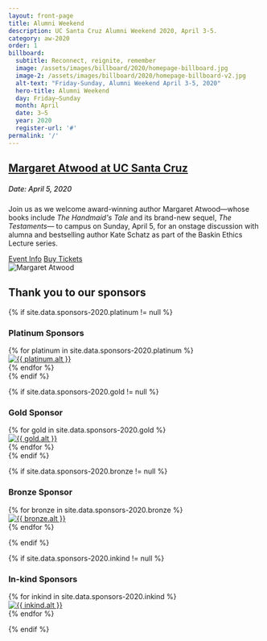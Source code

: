 ```yaml
---
layout: front-page
title: Alumni Weekend
description: UC Santa Cruz Alumni Weekend 2020, April 3-5.
category: aw-2020
order: 1
billboard:
  subtitle: Reconnect, reignite, remember
  image: /assets/images/billboard/2020/homepage-billboard.jpg
  image-2: /assets/images/billboard/2020/homepage-billboard-v2.jpg
  alt-text: "Friday-Sunday, Alumni Weekend April 3-5, 2020"
  hero-title: Alumni Weekend
  day: Friday–Sunday
  month: April
  date: 3–5
  year: 2020
  register-url: '#'
permalink: '/'
---
```


<section class="content-w-media left haltered blue">
  <div class="grid-container large">
    <div class="inner">
      <div class="content">
          <h2 class="underline"><a href="/atwood">Margaret Atwood at UC Santa Cruz</a></h2>
          <h5 style="font-weight: 500">Date: April 5, 2020</h5>
          <p>Join us as we welcome award-winning author Margaret Atwood—whose books include <em>The Handmaid's Tale</em> and its brand-new sequel, <em>The Testaments</em>— to campus on Sunday, April 5, for an onstage discussion with alumna and bestselling author Kate Schatz as part of the Baskin Ethics Lecture series.</p>
          <div class="content-foot-links">
            <a class="btn-link" href="/atwood">Event Info</a>
            <a class="button primary expanded" href="https://ucsctickets.universitytickets.com/w/event.aspx?id=1467">Buy Tickets</a>
          </div>
      </div>
      <div class="media">
          <img src="atwood/images/atwood-homepage.jpg" alt="Margaret Atwood">
      </div>
    </div>
  </div>
</section>


<section class="heading">
  <h2 class="underline">Thank you to our sponsors</h2>
</section>

{% if site.data.sponsors-2020.platinum != null %}
<section class="heading">
    <h3>Platinum Sponsors</h3>
</section>
<div class="grid-container large mt-25">
  <div class="grid-x grid-margin-x align-center">
    {% for platinum in site.data.sponsors-2020.platinum %}
      <div class="cell large-5">
        <div class="closing-blocks">
          <a href="{{ platinum.url }}">
            <div class="image">
              <img src="{{ platinum.img }}" alt="{{ platinum.alt }}">
            </div>
          </a>
        </div>
      </div>
    {% endfor %}
  </div>
</div>
{% endif %}


{% if site.data.sponsors-2020.gold != null %}
<section class="heading">
    <h3>Gold Sponsor</h3>
</section>

<div class="grid-container large mt-25">
  <div class="grid-x grid-margin-x align-center">
    {% for gold in site.data.sponsors-2020.gold %}
      <div class="cell large-4">
        <div class="closing-blocks">
          <a href="{{ gold.url }}">
            <div class="image">
              <img src="{{ gold.img }}" alt="{{ gold.alt }}">
            </div>
          </a>
        </div>
      </div>
    {% endfor %}
  </div>
</div>
{% endif %}

{% if site.data.sponsors-2020.bronze != null %}
<section class="heading">
    <h3>Bronze Sponsor</h3>
</section>

<div class="grid-container large mt-25">
  <div class="grid-x grid-margin-x align-center">
   {% for bronze in site.data.sponsors-2020.bronze %}
      <div class="cell large-3">
        <div class="closing-blocks">
          <a href="{{ bronze.url }}">
            <div class="image">
              <img src="{{ bronze.img }}" alt="{{ bronze.alt }}">
            </div>
          </a>
        </div>
      </div>
    {% endfor %}
  </div>
</div>
<p></p>
{% endif %}


{% if site.data.sponsors-2020.inkind != null %}
<section class="heading">
    <h3>In-kind Sponsors</h3>
</section>

<div class="grid-container large mt-25">
  <div class="grid-x grid-margin-x align-center">
    {% for inkind in site.data.sponsors-2020.inkind %}
      <div class="cell large-2">
        <div class="closing-blocks">
          <a href="{{ inkind.url }}">
            <div class="image">
              <img src="{{ inkind.img }}" alt="{{ inkind.alt }}">
            </div>
          </a>
        </div>
      </div>
    {% endfor %}
  </div>
</div>
<p></p>
{% endif %}

